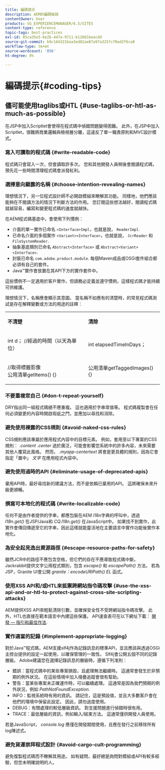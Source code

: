 ```yaml
---
title: 編碼提示
description: AEM的編碼秘訣
contentOwner: User
products: SG_EXPERIENCEMANAGER/6.5/SITES
content-type: reference
topic-tags: best-practices
exl-id: 85ca35e5-6e2b-447a-9711-b12601beacdd
source-git-commit: b9c164321baa3ed82ae87a97a325fcf0ad2f6ca0
workflow-type: tm+mt
source-wordcount: '856'
ht-degree: 0%

---
```


# 編碼提示{#coding-tips}

## 儘可能使用taglibs或HTL {#use-taglibs-or-htl-as-much-as-possible}

在JSP中加入Scriptlet會使得在程式碼中偵錯問題變得困難。 此外，在JSP中加入Scriptlet，很難將商業邏輯與檢視層分離，這違反了單一職責原則和MVC設計模式。

### 寫入可讀取的程式碼 {#write-readable-code}

程式碼只會寫入一次，但會讀取許多次。 您和其他開發人員稍後會閱讀程式碼，預先花一些時間清理程式碼會派發紅利。

### 選擇意向顯露的名稱 {#choose-intention-revealing-names}

理想情況下，另一位程式設計師不必開啟模組來瞭解其功能。 同樣地，他們應該能夠在不閱讀方法的情況下判斷方法的作用。 您訂閱這些想法越好，閱讀程式碼就越容易，編寫和變更程式碼的速度就越快。

在AEM程式碼基底中，會使用下列慣例：


* 介面的單一實作已命名 `<Interface>Impl`，也就是說， `ReaderImpl`.
* 已命名介面的多個實作 `<Variant><Interface>`，也就是說， `JcrReader` 和 `FileSystemReader`.
* 抽象基底類別已命名 `Abstract<Interface>` 或 `Abstract<Variant><Interface>`.
* 封裝已命名 `com.adobe.product.module`. 每個Maven成品或OSGi套件組合都必須有自己的套件。
* Java™實作會放置在其API下方的實作套件中。


這些慣例不一定適用於客戶實作，但請務必定義並遵守慣例，這樣程式碼才能持續可供維護。

理想情況下，名稱應會顯示其意圖。 當名稱不如應有的清楚時，的常見程式碼測試是存在解釋變數或方法的用途的註釋：

<table>
 <tbody>
  <tr>
   <td><p><strong>不清楚</strong></p> </td>
   <td><p><strong>清除</strong></p> </td>
  </tr>
  <tr>
   <td><p>int d； //經過的時間（以天為單位）</p> </td>
   <td><p>int elapsedTimeInDays；</p> </td>
  </tr>
  <tr>
   <td><p>//取得標籤影像<br /> 公用清單getItems() {}</p> </td>
   <td><p>公用清單getTaggedImages() {}</p> </td>
  </tr>
 </tbody>
</table>

### 不要重複您自己  {#don-t-repeat-yourself}

DRY指出同一組程式碼絕不應重複。 這也適用於字串常值等。 程式碼複製會在任何必須變更的內容時開啟瑕疵之門，並應加以尋找和消除。

### 避免使用裸露的CSS規則 {#avoid-naked-css-rules}

CSS規則應該專屬於應用程式內容中的目標元素。 例如，套用至以下專案的CSS規則： *.content .center* 過於廣泛，可能會影響您系統中的許多內容，未來需要其他人覆寫此風格。 然而， *.myapp-centertext* 將會是更具體的規則，因為它會指定「置中」 *文字* 在應用程式內容中。

### 避免使用過時的API {#eliminate-usage-of-deprecated-apis}

棄用API時，最好尋找新的建議方法，而不是依賴已棄用的API。 這將確保未來升級更順暢。

### 撰寫可本地化的程式碼 {#write-localizable-code}

任何不是由作者提供的字串，都應包裝在AEM i18n字典的呼叫中，透過 *I18n.get()* 在JSP/Java和 *CQ.I18n.get()* 在JavaScript中。 如果找不到實作，此實作會傳回傳遞至它的字串，因此這樣就能靈活地在主要語言中實作功能後實作本地化。

### 為安全起見逸出資源路徑 {#escape-resource-paths-for-safety}

雖然JCR中的路徑不應包含空格，但它們的存在不應導致程式碼中斷。 Jackrabbit提供文字公用程式類別，包含 *escape()* 和 *escapePath()* 方法。 若為JSP，Granite UI會公開 *granite：encodeURIPath() EL* 函式。

### 使用XSS API和/或HTL來抵禦跨網站指令碼攻擊 {#use-the-xss-api-and-or-htl-to-protect-against-cross-site-scripting-attacks}

AEM提供XSS API來輕鬆清除引數，並確保安全性不受跨網站指令碼攻擊。 此外，HTL也直接在範本語言中內建這些保護。 API速查表可在以下網址下載： [開發 — 指引和最佳作法](/help/sites-developing/dev-guidelines-bestpractices.md).

### 實作適當的記錄 {#implement-appropriate-logging}

對於Java™程式碼，AEM支援slf4j作為記錄訊息的標準API，並且應該與透過OSGi主控台提供的設定一起使用，以確保管理的一致性。 Slf4j會公開五個不同的記錄層級。 Adobe建議您在選擇記錄訊息的層級時，遵循下列准則：

* 錯誤：當程式碼中的某些專案損毀，且處理無法繼續時。 這通常會發生於非預期的例外狀況。 在這些情境中加入棧疊追蹤會很有幫助。
* 警告：當某些專案未正確運作時，可以繼續處理。 這通常是因為我們預期的例外狀況，例如 *PathNotFoundException*.
* INFO：監視系統時有用的資訊。 請記住，這是預設值，並且大多數客戶會在他們的環境中保留此設定。 因此，請勿過度使用。
* DEBUG：有關處理的較低層級資訊。 對支援問題進行偵錯時很有用。
* TRACE：最低層級的資訊，例如輸入/結束方法。 這通常僅供開發人員使用。

若是JavaScript， *console.log* 應僅在開發期間使用，且應在發行之前移除所有log陳述式。

### 避免貨運崇拜程式設計 {#avoid-cargo-cult-programming}

避免復製程式碼而不瞭解其用途。 如有疑問，最好總是詢問對模組或API有較多經驗，但您未明確說明的人。

